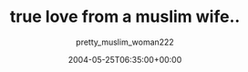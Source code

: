 ---
title: 'true love from a muslim wife..'
posts: 2
hash: 't228'
author: 'pretty_muslim_woman222'
date: 2004-05-25T06:35:00+00:00
sources:
  - http://forums.tokipona.org/viewtopic.php%3Ft=228.html
---